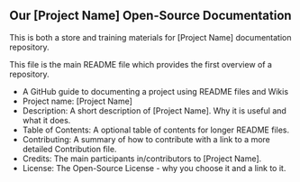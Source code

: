 ## Our [Project Name] Open-Source Documentation

This is both a store and training materials for [Project Name] documentation repository.

This file is the main README file which provides the first overview of a repository.

-	A GitHub guide to documenting a project using README files and Wikis
-	Project name: [Project Name]
-	Description: A short description of [Project Name]. Why it is useful and what it does.
-	Table of Contents: A optional table of contents for longer README files.
-	Contributing: A summary of how to contribute with a link to a more detailed Contribution file.
-	Credits: The main participants in/contributors to [Project Name].
-	License: The Open-Source License - why you choose it and a link to it.
